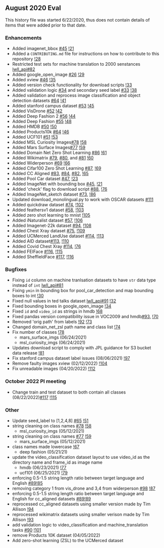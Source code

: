 ## August 2020 Eval

This history file was started 6/22/2020, thus does not contain details of items that were added prior to that date.

### Enhancements

-   Added imagenet_bbox [#45](https://gitlab.lollllz.com/lwll/dataset_prep/-/issues/45) [!21](https://gitlab.lollllz.com/lwll/dataset_prep/-/merge_requests/21)
-   Added a `CONTRIBUTING.md` file for instructions on how to contribute to this repository [!28](https://gitlab.lollllz.com/lwll/dataset_prep/-/merge_requests/28)
-   Restricted test sets for machine translation to 2000 senstances [lwll_api#82](https://gitlab.lollllz.com/lwll/lwll_api/-/issues/82)
-   Added google_open_image [#26](https://gitlab.lollllz.com/lwll/dataset_prep/-/issues/26) [!29](https://gitlab.lollllz.com/lwll/dataset_prep/-/merge_requests/29)
-   Added xview [#46](https://gitlab.lollllz.com/lwll/dataset_prep/-/issues/46) [!35](https://gitlab.lollllz.com/lwll/dataset_prep/-/merge_requests/35)
-   Added version check functionality for download scripts [!33](https://gitlab.lollllz.com/lwll/dataset_prep/-/merge_requests/33)
-   Added validation logic [#34](https://gitlab.lollllz.com/lwll/dataset_prep/-/issues/34) and secondary seed label [#33](https://gitlab.lollllz.com/lwll/dataset_prep/-/issues/33) [!38](https://gitlab.lollllz.com/lwll/dataset_prep/-/merge_requests/38)
-	Added validation and reprocess image classification and object detection datasets [#64](https://gitlab.lollllz.com/lwll/dataset_prep/-/issues/62) [!41](https://gitlab.lollllz.com/lwll/dataset_prep/-/merge_requests/41)
-   Added stanford campus dataset [#53](https://gitlab.lollllz.com/lwll/dataset_prep/-/issues/53) [!45](https://gitlab.lollllz.com/lwll/dataset_prep/-/merge_requests/45)
-	Added VisDrone [#52](https://gitlab.lollllz.com/lwll/dataset_prep/-/issues/52) [!42](https://gitlab.lollllz.com/lwll/dataset_prep/-/merge_requests/42)
-   Added Deep Fashion 2 [#56](https://gitlab.lollllz.com/lwll/dataset_prep/-/issues/56) [!44](https://gitlab.lollllz.com/lwll/dataset_prep/-/merge_requests/44)
-   Added Deep Fashion [#55](https://gitlab.lollllz.com/lwll/dataset_prep/-/issues/55) [!48](https://gitlab.lollllz.com/lwll/dataset_prep/-/merge_requests/48)
-   Added HMDB [#50](https://gitlab.lollllz.com/lwll/dataset_prep/-/issues/50) [!50](https://gitlab.lollllz.com/lwll/dataset_prep/-/merge_requests/50)
-	Added Products10k [#64](https://gitlab.lollllz.com/lwll/dataset_prep/-/issues/64) [!46](https://gitlab.lollllz.com/lwll/dataset_prep/-/merge_requests/46)
-   Added UCF101 [#51](https://gitlab.lollllz.com/lwll/dataset_prep/-/issues/51) [!53](https://gitlab.lollllz.com/lwll/dataset_prep/-/merge_requests/53)
-   Added MSL Curiosity Images[#78](https://gitlab.lollllz.com/lwll/dataset_prep/-/issues/78) [!58](https://gitlab.lollllz.com/lwll/dataset_prep/-/merge_requests/58)
-   Added Mars Surface Images[#77](https://gitlab.lollllz.com/lwll/dataset_prep/-/issues/77) [!59](https://gitlab.lollllz.com/lwll/dataset_prep/-/merge_requests/59)
-   Added Domain Net Zero Shot Learning [#86](https://gitlab.lollllz.com/lwll/dataset_prep/-/issues/86) [!61](https://gitlab.lollllz.com/lwll/dataset_prep/-/merge_requests/61)
-   Added Wikimatrix [#79](https://gitlab.lollllz.com/lwll/dataset_prep/-/issues/79), [#80](https://gitlab.lollllz.com/lwll/dataset_prep/-/issues/80), and [#81](https://gitlab.lollllz.com/lwll/dataset_prep/-/issues/81) [!60](https://gitlab.lollllz.com/lwll/dataset_prep/-/merge_requests/60)
-	Added Widerperson [#69](https://gitlab.lollllz.com/lwll/dataset_prep/-/issues/69) [!66](https://gitlab.lollllz.com/lwll/dataset_prep/-/merge_requests/66)
-   Added Cifar100 Zero Shot Learning [#87](https://gitlab.lollllz.com/lwll/dataset_prep/-/issues/87), [!69](https://gitlab.lollllz.com/lwll/dataset_prep/-/merge_requests/69)
-   Added CC Aligned [#83](https://gitlab.lollllz.com/lwll/dataset_prep/-/issues/83), [#84](https://gitlab.lollllz.com/lwll/dataset_prep/-/issues/84), [#82](https://gitlab.lollllz.com/lwll/dataset_prep/-/issues/82), [!65](https://gitlab.lollllz.com/lwll/dataset_prep/-/merge_requests/65)
-	Added Pool Car dataset [#47](https://gitlab.lollllz.com/lwll/dataset_prep/-/issues/47), [!23](https://gitlab.lollllz.com/lwll/dataset_prep/-/merge_requests/23)
-	Added ImageNet with bounding box [#45](https://gitlab.lollllz.com/lwll/dataset_prep/-/issues/45), [!21](https://gitlab.lollllz.com/lwll/dataset_prep/-/merge_requests/21)
-   Added 'check' flag to download script [#88](https://gitlab.lollllz.com/lwll/dataset_prep/-/issues/88), [!76](https://gitlab.lollllz.com/lwll/dataset_prep/-/merge_requests/76)
-   Added ImageNet_sketch dataset [#73](https://gitlab.lollllz.com/lwll/dataset_prep/-/issues/73), [!86](https://gitlab.lollllz.com/lwll/dataset_prep/-/merge_requests/86)
-   Updated download_monolingual.py to work with OSCAR datasets [#111](https://gitlab.lollllz.com/lwll/dataset_prep/-/issues/111)
-   Added quickdraw dataset [#74](https://gitlab.lollllz.com/lwll/dataset_prep/-/issues/74), [!102](https://gitlab.lollllz.com/lwll/dataset_prep/-/merge_requests/102)
-   Added feathersv1 dataset [#58](https://gitlab.lollllz.com/lwll/dataset_prep/-/issues/58), [!103](https://gitlab.lollllz.com/lwll/dataset_prep/-/merge_requests/103)
-   Added zero shot learning to mnist [!105](https://gitlab.lollllz.com/lwll/dataset_prep/-/merge_requests/105)
-	Added iNaturalist dataset [#57](https://gitlab.lollllz.com/lwll/dataset_prep/-/issues/57), [!106](https://gitlab.lollllz.com/lwll/dataset_prep/-/merge_requests/106)
-	Added Imagenet-22k dataset [#94](https://gitlab.lollllz.com/lwll/dataset_prep/-/issues/94), [!108](https://gitlab.lollllz.com/lwll/dataset_prep/-/merge_requests/108)
-   Added Chest Xray dataset [#75](https://gitlab.lollllz.com/lwll/dataset_prep/-/issues/75), [!109](https://gitlab.lollllz.com/lwll/dataset_prep/-/merge_requests/109)
-	Added UCMerced LandUse dataset [#114](https://gitlab.lollllz.com/lwll/dataset_prep/-/issues/114), [!113](https://gitlab.lollllz.com/lwll/dataset_prep/-/merge_requests/113)
-	Added AID dataset[#113](https://gitlab.lollllz.com/lwll/dataset_prep/-/issues/113), [!110](https://gitlab.lollllz.com/lwll/dataset_prep/-/merge_requests/110)
-   Added Covid Chest Xray [#114](https://gitlab.lollllz.com/lwll/dataset_prep/-/merge_requests/114), [!76](https://gitlab.lollllz.com/lwll/dataset_prep/-/issues/76)
-   Added FEIFace [#116](https://gitlab.lollllz.com/lwll/dataset_prep/-/merge_requests/116), [!115](https://gitlab.lollllz.com/lwll/dataset_prep/-/issues/115)
-   Added SheffieldFace [#117](https://gitlab.lollllz.com/lwll/dataset_prep/-/merge_requests/117), [!116](https://gitlab.lollllz.com/lwll/dataset_prep/-/issues/116)

### Bugfixes

-   Fixing `id` column on machine tranlsation datasets to have `str` data type instead of `int` [lwll_api#81](https://gitlab.lollllz.com/lwll/lwll_api/-/issues/81)
-   Fixing `ymin` in bounding box for pool_car_detection and map bounding boxes to int [!30](https://gitlab.lollllz.com/lwll/dataset_prep/-/merge_requests/30)
-   Fixed null values in ted talks dataset [lwll_api#91](https://gitlab.lollllz.com/lwll/lwll_api/-/issues/91) [!32](https://gitlab.lollllz.com/lwll/dataset_prep/-/merge_requests/32)
-   Fixed bounding boxes in google_open_image [!34](https://gitlab.lollllz.com/lwll/dataset_prep/-/merge_requests/34)
-   Fixed `id` and `video_id` as strings in hmdb [!68](https://gitlab.lollllz.com/lwll/dataset_prep/-/merge_requests/68)
-	Fixed pandas version compatibility issue in VOC2009 and hmdb[#93](https://gitlab.lollllz.com/lwll/dataset_prep/-/issues/93), [!70](https://gitlab.lollllz.com/lwll/dataset_prep/-/merge_requests/70)
-   Removed 'orig path' from labels [!92](https://gitlab.lollllz.com/lwll/dataset_prep/-/issues/92) [!73](https://gitlab.lollllz.com/lwll/dataset_prep/-/merge_requests/73)
-   Changed domain_net_zsl path name and class list [!74](https://gitlab.lollllz.com/lwll/dataset_prep/-/merge_requests/74)
-   Fix number of classes [!78](https://gitlab.lollllz.com/lwll/dataset_prep/-/merge_requests/78)
    - mars_surface_imgs (06/24/2021)
    - msl_curiosity_imgs (06/24/2021)
- Updates download script to comply with JPL guidance for S3 bucket data release [!81](https://gitlab.lollllz.com/lwll/dataset_prep/-/merge_requests/81)
- Fix stanford campus dataset label issues (08/06/2021) [!97](https://gitlab.lollllz.com/lwll/dataset_prep/-/issues/97)
- Remove faulty images xview (02/12/2022) [!104](https://gitlab.lollllz.com/lwll/dataset_prep/-/merge_requests/104)
- Fix unreadable images (04/20/2022) [!112](https://gitlab.lollllz.com/lwll/dataset_prep/-/merge_requests/112)

### October 2022 PI meeting
- Change train and test dataset to both contain all classes (08/22/2022)[#117](https://gitlab.lollllz.com/lwll/dataset_prep/-/issues/117) [!115](https://gitlab.lollllz.com/lwll/dataset_prep/-/merge_requests/115)

### Other
-   Update seed_label to \[1,2,4,8\] [#65](https://gitlab.lollllz.com/lwll/dataset_prep/-/issues/65) [!51](https://gitlab.lollllz.com/lwll/dataset_prep/-/merge_requests/51)
-   string cleaning on class names [#78](https://gitlab.lollllz.com/lwll/dataset_prep/-/issues/78) [!58](https://gitlab.lollllz.com/lwll/dataset_prep/-/merge_requests/58)
    - msl_curiosity_imgs (05/12/2021)
-   string cleaning on class names [#77](https://gitlab.lollllz.com/lwll/dataset_prep/-/issues/77) [!59](https://gitlab.lollllz.com/lwll/dataset_prep/-/merge_requests/59)
    - mars_surface_imgs (05/12/2021)
-   class names made lowercase [!67](https://gitlab.lollllz.com/lwll/dataset_prep/-/merge_requests/67)
    - deep fashion (05/21/21)
-	update the video_classification dataset layout to use video_id as the directory name and frame_id as image name 
    - hmdb (06/23/2021) [!77](https://https://gitlab.lollllz.com/lwll/dataset_prep/-/merge_requests/77)
    - ucf101 (06/25/2021) [!79](https://gitlab.lollllz.com/lwll/dataset_prep/-/merge_requests/79)
-	enforcing 0.5-1.5 string length ratio between target language and English [#89](https://gitlab.lollllz.com/lwll/dataset_prep/-/issues/89)[!85](https://gitlab.lollllz.com/lwll/dataset_prep/-/merge_requests/85)
-	removing category 1 from vis_drone and 3,4 from widerperson [#98](https://gitlab.lollllz.com/lwll/dataset_prep/-/issues/98) [!87](https://gitlab.lollllz.com/lwll/dataset_prep/-/merge_requests/87)
-	enforcing 0.5-1.5 string length ratio between target language and English for cc_aligned datasets [#89](https://gitlab.lollllz.com/lwll/dataset_prep/-/issues/89)[!89](https://gitlab.lollllz.com/lwll/dataset_prep/-/merge_requests/89)
-   reprocessed cc_aligned datasets using smaller version made by Tim Allison [!94](https://gitlab.lollllz.com/lwll/dataset_prep/-/merge_requests/94)
-	reprocessed wikimatrix datasets using smaller verison made by Tim Allison [!93](https://gitlab.lollllz.com/lwll/dataset_prep/-/merge_requests/93)
-	add validation logic to video_classification and machine_translation tasks [#90](https://gitlab.lollllz.com/lwll/dataset_prep/-/issues/90) [!101](https://gitlab.lollllz.com/lwll/dataset_prep/-/merge_requests/101)
-   remove Products 10K dataset (04/05/2022)
-   Add zero-shot learning (ZSL) to the UCMerced dataset
